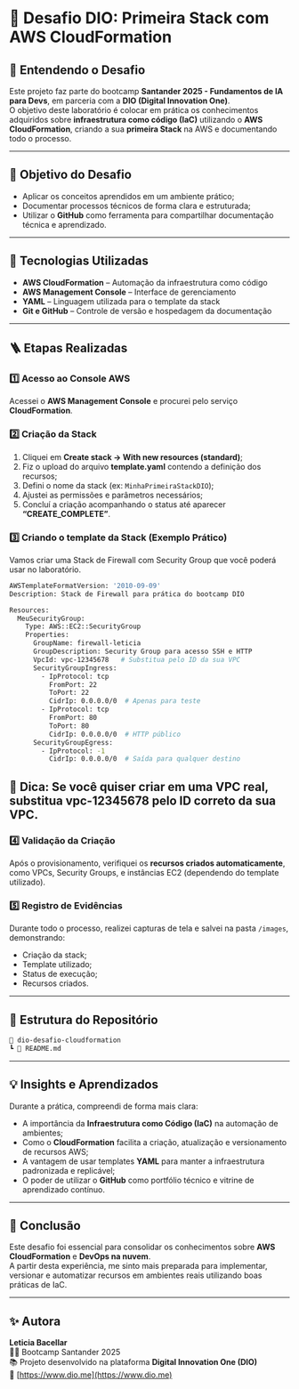 # 🚀 Desafio DIO: Primeira Stack com AWS CloudFormation

## 🧠 Entendendo o Desafio
Este projeto faz parte do bootcamp **Santander 2025 - Fundamentos de IA para Devs**, em parceria com a **DIO (Digital Innovation One)**.  
O objetivo deste laboratório é colocar em prática os conhecimentos adquiridos sobre **infraestrutura como código (IaC)** utilizando o **AWS CloudFormation**, criando a sua **primeira Stack** na AWS e documentando todo o processo.

---

## 🎯 Objetivo do Desafio
- Aplicar os conceitos aprendidos em um ambiente prático;
- Documentar processos técnicos de forma clara e estruturada;
- Utilizar o **GitHub** como ferramenta para compartilhar documentação técnica e aprendizado.

---

## 🧰 Tecnologias Utilizadas
- **AWS CloudFormation** – Automação da infraestrutura como código  
- **AWS Management Console** – Interface de gerenciamento  
- **YAML** – Linguagem utilizada para o template da stack  
- **Git e GitHub** – Controle de versão e hospedagem da documentação  

---

## 🪜 Etapas Realizadas

### 1️⃣ Acesso ao Console AWS
Acessei o **AWS Management Console** e procurei pelo serviço **CloudFormation**.

### 2️⃣ Criação da Stack
1. Cliquei em **Create stack → With new resources (standard)**;  
2. Fiz o upload do arquivo **template.yaml** contendo a definição dos recursos;  
3. Defini o nome da stack (ex: `MinhaPrimeiraStackDIO`);  
4. Ajustei as permissões e parâmetros necessários;  
5. Concluí a criação acompanhando o status até aparecer **“CREATE_COMPLETE”**.

### 3️⃣ Criando o template da Stack (Exemplo Prático)

Vamos criar uma Stack de Firewall com Security Group que você poderá usar no laboratório.

```bash
AWSTemplateFormatVersion: '2010-09-09'
Description: Stack de Firewall para prática do bootcamp DIO

Resources:
  MeuSecurityGroup:
    Type: AWS::EC2::SecurityGroup
    Properties:
      GroupName: firewall-leticia
      GroupDescription: Security Group para acesso SSH e HTTP
      VpcId: vpc-12345678   # Substitua pelo ID da sua VPC
      SecurityGroupIngress:
        - IpProtocol: tcp
          FromPort: 22
          ToPort: 22
          CidrIp: 0.0.0.0/0  # Apenas para teste
        - IpProtocol: tcp
          FromPort: 80
          ToPort: 80
          CidrIp: 0.0.0.0/0  # HTTP público
      SecurityGroupEgress:
        - IpProtocol: -1
          CidrIp: 0.0.0.0/0  # Saída para qualquer destino

```

## 🔹 Dica: Se você quiser criar em uma VPC real, substitua vpc-12345678 pelo ID correto da sua VPC.

### 4️⃣ Validação da Criação
Após o provisionamento, verifiquei os **recursos criados automaticamente**, como VPCs, Security Groups, e instâncias EC2 (dependendo do template utilizado).

### 5️⃣ Registro de Evidências
Durante todo o processo, realizei capturas de tela e salvei na pasta `/images`, demonstrando:
- Criação da stack;
- Template utilizado;
- Status de execução;
- Recursos criados.

---

## 🧩 Estrutura do Repositório

```bash
📁 dio-desafio-cloudformation
┗ 📄 README.md

```

---

## 💡 Insights e Aprendizados

Durante a prática, compreendi de forma mais clara:
- A importância da **Infraestrutura como Código (IaC)** na automação de ambientes;  
- Como o **CloudFormation** facilita a criação, atualização e versionamento de recursos AWS;  
- A vantagem de usar templates **YAML** para manter a infraestrutura padronizada e replicável;  
- O poder de utilizar o **GitHub** como portfólio técnico e vitrine de aprendizado contínuo.  

---

## 🏁 Conclusão

Este desafio foi essencial para consolidar os conhecimentos sobre **AWS CloudFormation** e **DevOps na nuvem**.  
A partir desta experiência, me sinto mais preparada para implementar, versionar e automatizar recursos em ambientes reais utilizando boas práticas de IaC.  

---

## ✨ Autora

**Leticia Bacellar**  
👩‍💻 Bootcamp Santander 2025  
📚 Projeto desenvolvido na plataforma **Digital Innovation One (DIO)**  
🔗 [https://www.dio.me](https://www.dio.me)
